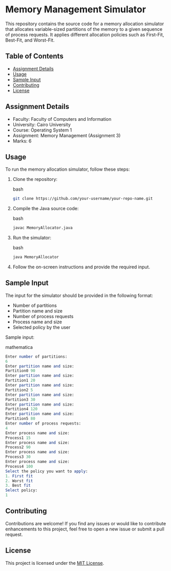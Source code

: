 Memory Management Simulator
===========================

   

This repository contains the source code for a memory allocation simulator that allocates variable-sized partitions of the memory to a given sequence of process requests. It applies different allocation policies such as First-Fit, Best-Fit, and Worst-Fit.

Table of Contents
-----------------

*   [Assignment Details](#assignment-details)
*   [Usage](#usage)
*   [Sample Input](#sample-input)
*   [Contributing](#contributing)
*   [License](#license)

Assignment Details
------------------

*   Faculty: Faculty of Computers and Information
*   University: Cairo University
*   Course: Operating System 1
*   Assignment: Memory Management (Assignment 3)
*   Marks: 6



Usage
-----

To run the memory allocation simulator, follow these steps:

1.  Clone the repository:
    
    bash
    
    ```bash
    git clone https://github.com/your-username/your-repo-name.git
    ```
    
2.  Compile the Java source code:
    
    bash
    
    ```bash
    javac MemoryAllocator.java
    ```
    
3.  Run the simulator:
    
    bash
    
    ```bash
    java MemoryAllocator
    ```
    
4.  Follow the on-screen instructions and provide the required input.
    

Sample Input
------------

The input for the simulator should be provided in the following format:

*   Number of partitions
*   Partition name and size
*   Number of process requests
*   Process name and size
*   Selected policy by the user

Sample input:

mathematica

```mathematica
Enter number of partitions:
6
Enter partition name and size:
Partition0 90
Enter partition name and size:
Partition1 20
Enter partition name and size:
Partition2 5
Enter partition name and size:
Partition3 30
Enter partition name and size:
Partition4 120
Enter partition name and size:
Partition5 80
Enter number of process requests:
4
Enter process name and size:
Process1 15
Enter process name and size:
Process2 90
Enter process name and size:
Process3 30
Enter process name and size:
Process4 100
Select the policy you want to apply:
1. First fit
2. Worst fit
3. Best fit
Select policy:
1
```

Contributing
------------

Contributions are welcome! If you find any issues or would like to contribute enhancements to this project, feel free to open a new issue or submit a pull request.

License
-------

This project is licensed under the [MIT License](LICENSE).
